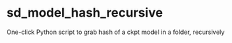 # sd_model_hash_recursive
One-click Python script to grab hash of a ckpt model in a folder, recursively
